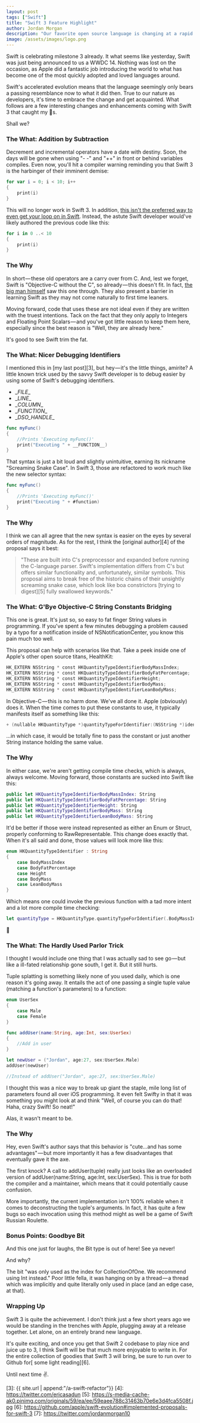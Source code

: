 ```yaml
---
layout: post
tags: ["Swift"]
title: "Swift 3 Feature Highlight"
author: Jordan Morgan
description: "Our favorite open source language is changing at a rapid pace. Here, we'll check out some of my favorite additions that landed in Swift 3."
image: /assets/images/logo.png
---
```

Swift is celebrating milestone 3 already. It what seems like yesterday, Swift was just being announced to us a WWDC 14. Nothing was lost on the occasion, as Apple did a fantastic job introducing the world to what has become one of the most quickly adopted and loved languages around.

Swift's accelerated evolution means that the language seemingly only bears a passing resemblance now to what it did then. True to our nature as developers, it's time to embrace the change and get acquainted. What follows are a few interesting changes and enhancements coming with Swift 3 that caught my 👀s.

Shall we?

### The What: Addition by Subtraction

Decrement and incremental operators have a date with destiny. Soon, the days will be gone when using "- -" and "++" in front or behind variables compiles. Even now, you'll hit a compiler warning reminding you that Swift 3 is the harbinger of their imminent demise:
```swift
for var i = 0; i < 10; i++  
{  
    print(i)  
}
```
This will no longer work in Swift 3. In addition, [this isn't the preferred way to even get your loop on in Swift][1]. Instead, the astute Swift developer would've likely authored the previous code like this:
```swift
for i in 0 ..< 10  
{  
    print(i)  
}
```
### The Why

In short — these old operators are a carry over from C. And, lest we forget, Swift is "Objective-C without the C", so already — this doesn't fit. In fact, [the big man himself][2] saw this one through. They also present a barrier in learning Swift as they may not come naturally to first time leaners.

Moving forward, code that uses these are not ideal even if they are written with the truest intentions. Tack on the fact that they only apply to Integers and Floating Point Scalars — and you've got little reason to keep them here, especially since the best reason is "Well, they are already here."

It's good to see Swift trim the fat.

### The What: Nicer Debugging Identifiers

I mentioned this in [my last post][3], but hey — it's the little things, amirite? A little known trick used by the savvy Swift developer is to debug easier by using some of Swift's debugging identifiers.

* \__FILE__
* \__LINE__
* \__COLUMN__
* \__FUNCTION__
* \__DSO_HANDLE__

```swift
func myFunc()  
{  
    //Prints 'Executing myFunc()'  
    print("Executing " + __FUNCTION__)  
}
```
That syntax is just a bit loud and slightly unintuitive, earning its nickname "Screaming Snake Case". In Swift 3, those are refactored to work much like the new selector syntax:
```swift
func myFunc()  
{  
    //Prints 'Executing myFunc()'  
    print("Executing " + #function)  
}
```
### The Why

I think we can all agree that the new syntax is easier on the eyes by several orders of magnitude. As for the rest, I think the [original author][4] of the proposal says it best:

> "These are built into C's preprocessor and expanded before running the C-language parser. Swift's implementation differs from C's but offers similar functionality and, unfortunately, similar symbols. This proposal aims to break free of the historic chains of their unsightly screaming snake case, which look like boa constrictors [trying to digest][5] fully swallowed keywords."

### The What: G'Bye Objective-C String Constants Bridging

This one is great. It's just so, so easy to fat finger String values in programming. If you've spent a few minutes debugging a problem caused by a typo for a notification inside of NSNotificationCenter, you know this pain much too well.

This proposal can help with scenarios like that. Take a peek inside one of Apple's other open source titans, HealthKit:
```swift
HK_EXTERN NSString * const HKQuantityTypeIdentifierBodyMassIndex;  
HK_EXTERN NSString * const HKQuantityTypeIdentifierBodyFatPercentage;  
HK_EXTERN NSString * const HKQuantityTypeIdentifierHeight;  
HK_EXTERN NSString * const HKQuantityTypeIdentifierBodyMass;  
HK_EXTERN NSString * const HKQuantityTypeIdentifierLeanBodyMass;
```
In Objective-C — this is no harm done. We've all done it. Apple (obviously) does it. When the time comes to put these constants to use, it typically manifests itself as something like this:
```swift
+ (nullable HKQuantityType *)quantityTypeForIdentifier:(NSString *)identifier;
```
…in which case, it would be totally fine to pass the constant or just another String instance holding the same value.

### The Why

In either case, we're aren't getting compile time checks, which is always, always welcome. Moving forward, those constants are sucked into Swift like this:
```swift
public let HKQuantityTypeIdentifierBodyMassIndex: String  
public let HKQuantityTypeIdentifierBodyFatPercentage: String  
public let HKQuantityTypeIdentifierHeight: String  
public let HKQuantityTypeIdentifierBodyMass: String  
public let HKQuantityTypeIdentifierLeanBodyMass: String
```
It'd be better if those were instead represented as either an Enum or Struct, properly conforming to RawRepresentable. This change does exactly that. When it's all said and done, those values will look more like this:
```swift
enum HKQuantityTypeIdentifier : String  
{  
    case BodyMassIndex  
    case BodyFatPercentage  
    case Height  
    case BodyMass  
    case LeanBodyMass  
}
```
Which means one could invoke the previous function with a tad more intent and a lot more compile time checking:
```swift
let quantityType = HKQuantityType.quantityTypeForIdentifier(.BodyMassIndex)
```
👏

### The What: The Hardly Used Parlor Trick

I thought I would include one thing that I was actually sad to see go — but like a ill-fated relationship gone south, I get it. But it still hurts.

Tuple splatting is something likely none of you used daily, which is one reason it's going away. It entails the act of one passing a single tuple value (matching a function's parameters) to a function:
```swift
enum UserSex  
{  
    case Male  
    case Female  
}

func addUser(name:String, age:Int, sex:UserSex)  
{  
    //Add in user  
}

let newUser = ("Jordan", age:27, sex:UserSex.Male)  
addUser(newUser)

//Instead of addUser("Jordan", age:27, sex:UserSex.Male)
```
I thought this was a nice way to break up giant the staple, mile long list of parameters found all over iOS programming. It even felt Swifty in that it was something you might look at and think "Well, of course you can do that! Haha, crazy Swift! So neat!"

Alas, it wasn't meant to be.

### The Why

Hey, even Swift's author says that this behavior is "cute…and has some advantages" — but more importantly it has a few disadvantages that eventually gave it the axe.

The first knock? A call to addUser(tuple) really just looks like an overloaded version of addUser(name:String, age:Int, sex:UserSex). This is true for both the compiler and a maintainer, which means that it could potentially cause confusion.

More importantly, the current implementation isn't 100% reliable when it comes to deconstructing the tuple's arguments. In fact, it has quite a few bugs so each invocation using this method might as well be a game of Swift Russian Roulette.

### Bonus Points: Goodbye Bit

And this one just for laughs, the Bit type is out of here! See ya never!

And why?

The bit "was only used as the index for CollectionOfOne. We recommend using Int instead." Poor little fella, it was hanging on by a thread — a thread which was implicitly and quite literally only used in place (and an edge case, at that).

### Wrapping Up

Swift 3 is quite the achievement. I don't think just a few short years ago we would be standing in the trenches with Apple, plugging away at a release together. Let alone, on an entirely brand new language.

It's quite exciting, and once you get that Swift 2 codebase to play nice and juice up to 3, I think Swift will be that much more enjoyable to write in. For the entire collection of goodies that Swift 3 will bring, be sure to run over to Github for[ some light reading][6].

Until next time ✌️.

[1]: https://github.com/apple/swift-evolution/blob/master/proposals/0007-remove-c-style-for-loops.md
[2]: https://twitter.com/clattner_llvm?lang=en
[3]: {{ site.url | append:"/a-swift-refactor"}}
[4]: https://twitter.com/ericasadun
[5]: https://s-media-cache-ak0.pinimg.com/originals/59/ea/ee/59eaee788c31463b70e6e3d4fca5508f.jpg
[6]: https://github.com/apple/swift-evolution#implemented-proposals-for-swift-3
[7]: https://twitter.com/jordanmorgan10
